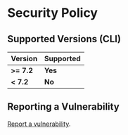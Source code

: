 # Security Policy

## Supported Versions (CLI)

| Version    | Supported   |
| ---------- | ----------- |
| **>= 7.2** | **Yes**     |
| **< 7.2**  | **No**      |

## Reporting a Vulnerability

[Report a vulnerability](https://github.com/Jakiboy/VanillePlugin-Packager/issues).
